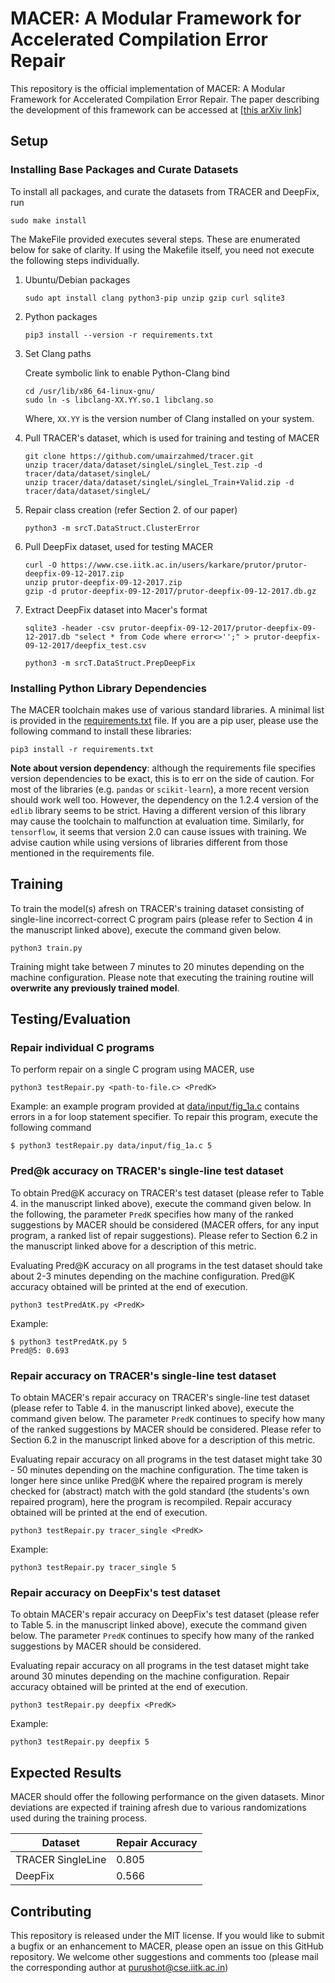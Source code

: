 # MACER: A Modular Framework for Accelerated Compilation Error Repair

This repository is the official implementation of MACER: A Modular Framework for Accelerated Compilation Error Repair. The paper describing the development of this framework can be accessed at [[this arXiv link]](https://arxiv.org/abs/2005.14015)

## Setup

### Installing Base Packages and Curate Datasets

To install all packages, and curate the datasets from TRACER and DeepFix, run

`sudo make install`

The MakeFile provided executes several steps. These are enumerated below for sake of clarity. If using the Makefile itself, you need not execute the following steps individually.

1. Ubuntu/Debian packages
    
    `sudo apt install clang python3-pip unzip gzip curl sqlite3`

1. Python packages
    
    `pip3 install --version -r requirements.txt`

1. Set Clang paths

    Create symbolic link to enable Python-Clang bind
    ```
    cd /usr/lib/x86_64-linux-gnu/
    sudo ln -s libclang-XX.YY.so.1 libclang.so
    ```

    Where, `XX.YY` is the version number of Clang installed on your system.

1. Pull TRACER's dataset, which is used for training and testing of MACER

    ```
    git clone https://github.com/umairzahmed/tracer.git
    unzip tracer/data/dataset/singleL/singleL_Test.zip -d tracer/data/dataset/singleL/
    unzip tracer/data/dataset/singleL/singleL_Train+Valid.zip -d tracer/data/dataset/singleL/
    ```

1. Repair class creation (refer Section 2. of our paper)

    `python3 -m srcT.DataStruct.ClusterError`

1. Pull DeepFix dataset, used for testing MACER

	```
    curl -O https://www.cse.iitk.ac.in/users/karkare/prutor/prutor-deepfix-09-12-2017.zip
	unzip prutor-deepfix-09-12-2017.zip
	gzip -d prutor-deepfix-09-12-2017/prutor-deepfix-09-12-2017.db.gz
    ```

1. Extract DeepFix dataset into Macer's format

    ```
    sqlite3 -header -csv prutor-deepfix-09-12-2017/prutor-deepfix-09-12-2017.db "select * from Code where error<>'';" > prutor-deepfix-09-12-2017/deepfix_test.csv
    
	python3 -m srcT.DataStruct.PrepDeepFix
    ```
### Installing Python Library Dependencies

The MACER toolchain makes use of various standard libraries. A minimal list is provided in the [requirements.txt](requirements.txt) file. If you are a pip user, please use the following command to install these libraries:

```setup
pip3 install -r requirements.txt
```
**Note about version dependency**: although the requirements file specifies version dependencies to be exact, this is to err on the side of caution. For most of the libraries (e.g. `pandas` or `scikit-learn`), a more recent version should work well too. However, the dependency on the 1.2.4 version of the `edlib` library seems to be strict. Having a different version of this library may cause the toolchain to malfunction at evaluation time. Similarly, for `tensorflow`, it seems that version 2.0 can cause issues with training. We advise caution while using versions of libraries different from those mentioned in the requirements file.

## Training

To train the model(s) afresh on TRACER's training dataset consisting of single-line incorrect-correct C program pairs (please refer to Section 4 in the manuscript linked above), execute the command given below.

```train
python3 train.py 
```
Training might take between 7 minutes to 20 minutes depending on the machine configuration. Please note that executing the training routine will **overwrite any previously trained model**.

## Testing/Evaluation

### Repair individual C programs
To perform repair on a single C program using MACER, use
```eval
python3 testRepair.py <path-to-file.c> <PredK>
```

Example: an example program provided at [data/input/fig_1a.c](data/input/fig_1a.c) contains errors in a for loop statement specifier. To repair this program, execute the following command
```eval
$ python3 testRepair.py data/input/fig_1a.c 5
```

### Pred@k accuracy on TRACER's single-line test dataset
To obtain Pred@K accuracy on TRACER's test dataset (please refer to Table 4. in the manuscript linked above), execute the command given below. In the following, the parameter `PredK` specifies how many of the ranked suggestions by MACER should be considered (MACER offers, for any input program, a ranked list of repair suggestions). Please refer to Section 6.2 in the manuscript linked above for a description of this metric.

Evaluating Pred@K accuracy on all programs in the test dataset should take about 2-3 minutes depending on the machine configuration. Pred@K accuracy obtained will be printed at the end of execution.
```eval
python3 testPredAtK.py <PredK>
```                                     

Example:
```eval
$ python3 testPredAtK.py 5
Pred@5: 0.693
```

### Repair accuracy on TRACER's single-line test dataset
To obtain MACER's repair accuracy on TRACER's single-line test dataset (please refer to Table 4. in the manuscript linked above), execute the command given below. The parameter `PredK` continues to specify how many of the ranked suggestions by MACER should be considered. Please refer to Section 6.2 in the manuscript linked above for a description of this metric.

Evaluating repair accuracy on all programs in the test dataset might take 30 - 50 minutes depending on the machine configuration. The time taken is longer here since unlike Pred@K where the repaired program is merely checked for (abstract) match with the gold standard  (the students's own repaired program), here the program is recompiled. Repair accuracy obtained will be printed at the end of execution.

```eval
python3 testRepair.py tracer_single <PredK>
```

Example:
```eval
python3 testRepair.py tracer_single 5
```

### Repair accuracy on DeepFix's test dataset
To obtain MACER's repair accuracy on DeepFix's test dataset (please refer to Table 5. in the manuscript linked above), execute the command given below. The parameter `PredK` continues to specify how many of the ranked suggestions by MACER should be considered. 

Evaluating repair accuracy on all programs in the test dataset might take around 30 minutes depending on the machine configuration. Repair accuracy obtained will be printed at the end of execution.

```eval
python3 testRepair.py deepfix <PredK>
```

Example:
```eval
python3 testRepair.py deepfix 5
```

## Expected Results

MACER should offer the following performance on the given datasets. Minor deviations are expected if training afresh due to various randomizations used during the training process.

| Dataset            | Repair Accuracy |    
| ------------------ |---------------- | 
| TRACER SingleLine  |     0.805       |
| DeepFix            |     0.566       |

## Contributing
This repository is released under the MIT license. If you would like to submit a bugfix or an enhancement to MACER, please open an issue on this GitHub repository. We welcome other suggestions and comments too (please mail the corresponding author at purushot@cse.iitk.ac.in)
